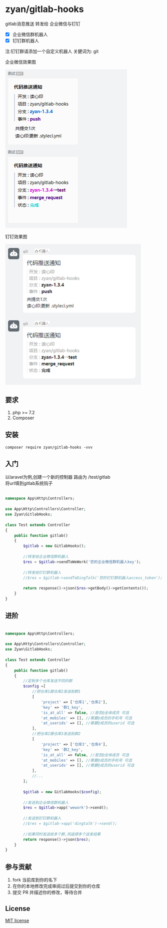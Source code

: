 

# zyan/gitlab-hooks

gitlab消息推送 转发给 企业微信与钉钉

- [x] 企业微信群机器人    
- [x] 钉钉群机器人

注:钉钉群请添加一个自定义机器人 关健词为: git

企业微信效果图

![企业微信效果图](wework.png)

钉钉效果图

![钉钉效果图](dingtalk.png)



## 要求

1. php >= 7.2
2. Composer


## 安装

```shell
composer require zyan/gitlab-hooks -vvv
```

## 入门

以laravel为例,创建一个新的控制器 路由为 /test/gitlab   
将url填到gitlab系统钩子

```php

namespace App\Http\Controllers;

use App\Http\Controllers\Controller;
use Zyan\GitlabHooks;

class Test extends Controller
{
    public function gitlab()
    {
        $gitlab = new GitlabHooks();
        
        //转发给企业微信群机器人
        $res = $gitlab->sendToWeWork('您的企业微信群机器人key');
        
        //转发给钉钉群机器人
        //$res = $gitlab->sendToDingTalk('您的钉钉群机器人access_token');
        
        return response()->json($res->getBody()->getContents());
    }
}
```

## 进阶

```php

namespace App\Http\Controllers;

use App\Http\Controllers\Controller;
use Zyan\GitlabHooks;

class Test extends Controller
{
    public function gitlab()
    {
        //定制多个仓库发送不同的群
        $config =[
            //把仓库1跟仓库2发送到群1
            [   
                'project' => ['仓库1','仓库2'],
                'key' => '群1_key',
                'is_at_all' => false, //是否@全体成员 可选
                'at_mobiles' => [], //需要@成员的手机号 可选
                'at_userids' => [], //需要@成员的userid 可选
            ],
            //把仓库2跟仓库3发送到群2
            [
                'project' => ['仓库3','仓库4'],
                'key' => '群2_key',
                'is_at_all' => false, //是否@全体成员 可选
                'at_mobiles' => [], //需要@成员的手机号 可选
                'at_userids' => [], //需要@成员的userid 可选
            ],
            //...
        ];
        
        $gitlab = new GitlabHooks($config);
        
        //发送到企业微信群机器人
        $res = $gitlab->app('wework')->send();
        
        //发送到钉钉群机器人
        //$res = $gitlab->app('dingtalk')->send();
    
        //如果同时发送给多个群,则返顺多个送发结果
        return response()->json($res);
    }
}
```


## 参与贡献

1. fork 当前库到你的名下
2. 在你的本地修改完成审阅过后提交到你的仓库
3. 提交 PR 并描述你的修改，等待合并

## License

[MIT license](https://opensource.org/licenses/MIT)

